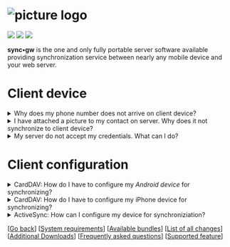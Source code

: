 # ![picture logo](../gui-bundle/assets/syncgw.png "sync•gw") #
 
![](https://img.shields.io/packagist/v/syncgw/doc-bundle.svg)
![](https://img.shields.io/packagist/l/syncgw/doc-bundle.svg)
![](https://img.shields.io/packagist/dt/syncgw/doc-bundle.svg)
 
**sync•gw** is the one and only fully portable server software available providing synchronization service between nearly any mobile device and your web server.

# Client device #
<details><summary>Why does my phone number does not arrive on client device?</summary>
<p>Some information may not be synchronized due to internal device limitations not covered by back end handler. In some back ends you may enter "abc" as telephone number. If you try to synchronize this piece of information to cell phone, telephone number will not be synchronized, because numbers strings are only allowed to contain the digits 0 to 9 and the special characters "+ ()#".</p>
</details>

<details><summary>I have attached a picture to my contact on server. Why does it not synchronize to client device?</summary>
<p>All images are stored in common PNG graphic format in <strong>sync•gw</strong>. As soon as you connect your client device to <strong>sync•gw</strong> and this device is capable of receiving or sending images, the image is converted to the supported graphic format (the information about the supported graphics formats are exchanged during synchronization initialization).<br>
During exchange of device information, some client devices raises the "Supporting pictures" flag, 
but does include which graphic formats is supported. <strong>sync•gw</strong> assumes as default the <strong>JPEG</strong> graphic format. If that format is not supported by client device, picture may not been shown.</p>
</details>

<details><summary>My server do not accept my credentials. What can I do?</summary>
<p>If your server is configured to run as <strong>FAST-CGI</strong> then Apache do not provide your credentials automatically to PHP. Please goto to <a href="Downloads.md">download section</a> and install the file <code>.htaccess</code> in root directory of your internet server.</p>
</details>

# Client configuration #

<details><summary>CardDAV: How do I have to configure my <em>Android device</em> for synchronizing?</summary>
<p>Please use the following Android CardDav description as starting point. This documentation should help you figuring out how to configure your device.<br>
<ul><li>Select <a href="assets/webdav-1.png" target="_blank">CardDav-Sync</a></li>
<li>Enter <a href="assets/carddav-1.png" target="_blank">URL, user id and password</a>. For more information about which URL to use, please check out our data store definitions</li>
<li>Select <a href="https://github.com/toteph42/syncgw/blob/master/downloads/FAQ/carddav-2.png" target="_blank">address book</a> to sync</li>
<li>Check <strong>Account Name</strong> and click on <a href="assets/carddav-3.png" target="_blank">address bookFinish</a>. For synchronization in both directions please don't forget to un-check check box</li>
</ul></p>
</details>

<details><summary>CardDAV: How do I have to configure my iPhone device for synchronizing?</summary>
<p>Please use the following <em>iPhone CardDav</em> description as starting point. This documentation should help you figuring out how to configure your device.<br>
<ul>
<li>In <strong>Settings</strong> open <a href="assets/ip01.png" target="_blank">Accounts &amp; Passwords</a></li>
<li>Select <a href="assets/ip02.png" target="_blank">Add Account</a></li>
<li>Select <a href="assets/ip03.png" target="_blank">Other</a></li>
<li>Select <a href="assets/ip04.png" target="_blank">Add CardDAV Account</a></li>
<li>Insert server name (e.g. <code>[your-domain]</code>), your user name (e.g. <strong>test@xx.com</strong>), your password and a description. Then click on <a href="assets/ip05.png" target="_blank">Next</a>. Please note, it might happen your iPhone claims the server certificate does not match. This might happen if you use <strong>Let's Encrypt</strong> certificates. In this case, please accept certificate shown.</li>
</ul>
</p>
</details>

<details><summary>ActiveSync: How can I configure my device for synchroniziation?</summary>
<p>Please use the this description for an <em>Android device</em> as starting point. This documentation should help you figuring out how to configure your device.<br>
<ul>
<li>Select <strong>Settings</strong> and scroll down to <a href="assets/pic01.png" target="_blank">Accounts</a></li>
<li>Select <a href="assets/pic02.png" target="_blank">Microsoft Exchange ActiveSync</a></li>
<li>Enter <a href="assets/pic03.png" target="_blank">E-Mail address and Password</a> and click on <strong>Manual Setup</strong></li>
<li>Change in field <strong>Domain\username</strong> your user name to your e-Mail address. Add to <strong>Exchange server</strong> the <code>/sync.php</code> script name. If your server does not have an valid SSL certificate available, de-select <strong>Use secure connection</strong> and click on <a href="assets/pic04.png" target="_blank">Sign in</a></li>
</ul></p>
</details>

[[Go back](README.md)]
[[System requirements](PreReqs.md)] 
[[Available bundles](Bundles.md)] 
[[List of all changes](Changes.md)] 
[[Additional Downloads](Downloads.md)] 
[[Frequently asked questions](FAQ.md)] 
[[Supported feature](Features.md)]

